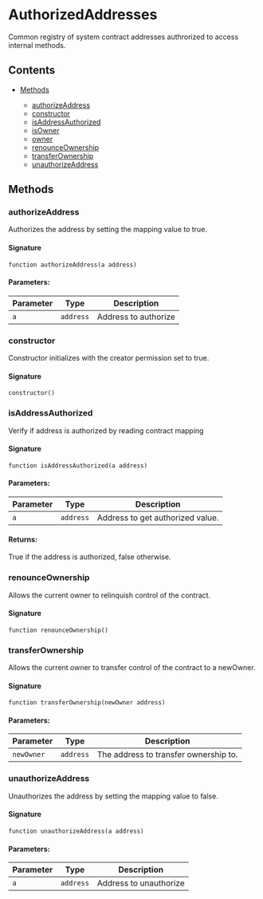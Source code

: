 # AuthorizedAddresses


Common registry of system contract addresses authrorized to access internal methods.

## Contents


 - [Methods](undefined)
    
     - [authorizeAddress](#authorizeAddress)
     - [constructor](#constructor)
     - [isAddressAuthorized](#isAddressAuthorized)
     - [isOwner](#isOwner)
     - [owner](#owner)
     - [renounceOwnership](#renounceOwnership)
     - [transferOwnership](#transferOwnership)
     - [unauthorizeAddress](#unauthorizeAddress)
    

## Methods

### authorizeAddress


Authorizes the address by setting the mapping value to true.

#### Signature

```solidity
function authorizeAddress(a address)
```

#### Parameters:

Parameter | Type | Description
--- | --- | ---
`a` | `address` | Address to authorize

### constructor


Constructor initializes with the creator permission set to true.

#### Signature

```solidity
constructor()
```

### isAddressAuthorized


Verify if address is authorized by reading contract mapping

#### Signature

```solidity
function isAddressAuthorized(a address)
```

#### Parameters:

Parameter | Type | Description
--- | --- | ---
`a` | `address` | Address to get authorized value.

#### Returns:


True if the address is authorized, false otherwise.

### renounceOwnership


Allows the current owner to relinquish control of the contract.

#### Signature

```solidity
function renounceOwnership()
```

### transferOwnership


Allows the current owner to transfer control of the contract to a newOwner.

#### Signature

```solidity
function transferOwnership(newOwner address)
```

#### Parameters:

Parameter | Type | Description
--- | --- | ---
`newOwner` | `address` | The address to transfer ownership to.

### unauthorizeAddress


Unauthorizes the address by setting the mapping value to false.

#### Signature

```solidity
function unauthorizeAddress(a address)
```

#### Parameters:

Parameter | Type | Description
--- | --- | ---
`a` | `address` | Address to unauthorize
